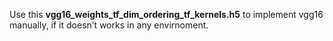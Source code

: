 Use this **vgg16_weights_tf_dim_ordering_tf_kernels.h5** to implement vgg16 manually, if it doesn’t works in any envirnoment. 

